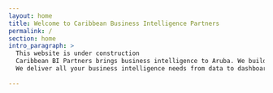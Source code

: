 ```yaml
---
layout: home
title: Welcome to Caribbean Business Intelligence Partners
permalink: /
section: home
intro_paragraph: >
  This website is under construction
  Caribbean BI Partners brings business intelligence to Aruba. We build, maintain and improve business intelligence applications. Allowing you to analyze the valuable data your business applications are collecting. We build dashboards that provide immediate insights in your day-to-day business, allowing you to react and proactively steer your company in the right direction.
  We deliver all your business intelligence needs from data to dashboard. If your company is new to BI, let us introduce the possibilities. If you already own a BI application and want to change, upgrade or update something, please contact us.
  
---
```

